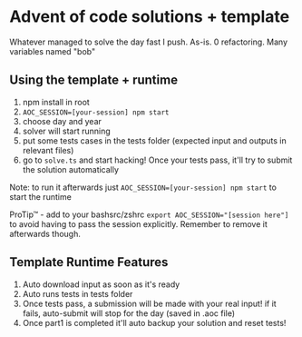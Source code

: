 # Advent of code solutions + template 

Whatever managed to solve the day fast I push.
As-is. 0 refactoring. Many variables named "bob"

## Using the template + runtime
1. npm install in root
2. `AOC_SESSION=[your-session] npm start`
3. choose day and year
4. solver will start running
5. put some tests cases in the tests folder (expected input and outputs in relevant files)
6. go to `solve.ts` and start hacking! Once your tests pass, it'll try to submit the solution automatically

Note: to run it afterwards just `AOC_SESSION=[your-session] npm start` to start the runtime

ProTip™ - add to your bashsrc/zshrc `export AOC_SESSION="[session here"]` to avoid having to pass the session explicitly. Remember to remove it afterwards though.
## Template Runtime Features
1. Auto download input as soon as it's ready
2. Auto runs tests in tests folder
3. Once tests pass, a submission will be made with your real input! if it fails, auto-submit will stop for the day (saved in .aoc file)
4. Once part1 is completed it'll auto backup your solution and reset tests!


